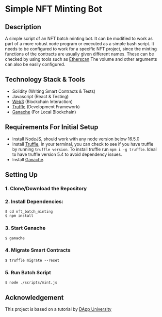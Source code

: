 # Simple NFT Minting Bot

## Description
A simple script of an NFT batch minting bot. It can be modified to work as part of a more robust node program or executed as a simple bash script. It needs to be configured to work for a specific NFT project, since the minting functions of the contracts are usually given different names. These can be checked by using tools such as [Etherscan](https://etherscan.io/) The volume and other arguments can also be easily configured.

## Technology Stack & Tools

- Solidity (Writing Smart Contracts & Tests)
- Javascript (React & Testing)
- [Web3](https://web3js.readthedocs.io/en/v1.5.2/) (Blockchain Interaction)
- [Truffle](https://www.trufflesuite.com/docs/truffle/overview) (Development Framework)
- [Ganache](https://www.trufflesuite.com/ganache) (For Local Blockchain)

## Requirements For Initial Setup
- Install [NodeJS](https://nodejs.org/en/), should work with any node version below 16.5.0
- Install [Truffle](https://www.trufflesuite.com/docs/truffle/overview), In your terminal, you can check to see if you have truffle by running `truffle version`. To install truffle run `npm i -g truffle`. Ideal to have truffle version 5.4 to avoid dependency issues.
- Install [Ganache](https://www.trufflesuite.com/ganache).

## Setting Up
### 1. Clone/Download the Repository

### 2. Install Dependencies:
```
$ cd nft_batch_minting
$ npm install 
```

### 3. Start Ganache
`$ ganache`

### 4. Migrate Smart Contracts
`$ truffle migrate --reset`

### 5. Run Batch Script
`$ node ./scripts/mint.js`

## Acknowledgement
This project is based on a tutorial by [DApp University](https://www.youtube.com/@DappUniversity)